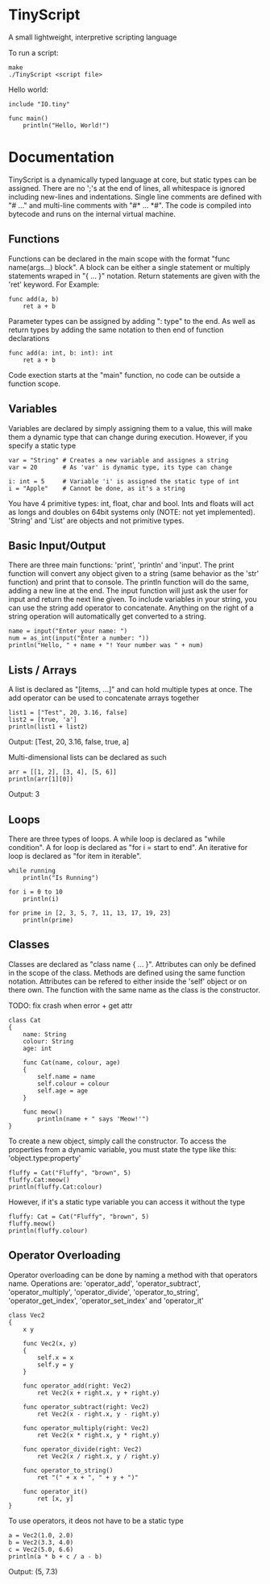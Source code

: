 # TinyScript
A small lightweight, interpretive scripting language

To run a script:

    make
    ./TinyScript <script file>

Hello world:

    include "IO.tiny"
    
    func main()
        println("Hello, World!")

# Documentation
TinyScript is a dynamically typed language at core, but static types can be assigned. There are no ';'s at the end of lines, all whitespace is ignored including new-lines and indentations. Single line comments are defined with "# ..." and multi-line comments with "#* ... *#". The code is compiled into bytecode and runs on the internal virtual machine.

## Functions
Functions can be declared in the main scope with the format "func name(args...) block". A block can be either a single statement or multiply statements wraped in "{ ... }" notation. Return statements are given with the 'ret' keyword. For Example:

    func add(a, b)
        ret a + b

Parameter types can be assigned by adding ": type" to the end. As well as return types by adding the same notation to then end of function declarations

    func add(a: int, b: int): int
        ret a + b

Code exection starts at the "main" function, no code can be outside a function scope.

## Variables
Variables are declared by simply assigning them to a value, this will make them a dynamic type that can change during execution. However, if you specify a static type

    var = "String" # Creates a new variable and assignes a string
    var = 20       # As 'var' is dynamic type, its type can change

    i: int = 5     # Variable 'i' is assigned the static type of int
    i = "Apple"    # Cannot be done, as it's a string

You have 4 primitive types: int, float, char and bool. Ints and floats will act as longs and doubles on 64bit systems only (NOTE: not yet implemented). 'String' and 'List' are objects and not primitive types.

## Basic Input/Output
There are three main functions: 'print', 'println' and 'input'. The print function will convert any object given to a string (same behavior as the 'str' function) and print that to console. The println function will do the same, adding a new line at the end. The input function will just ask the user for input and return the next line given. To include variables in your string, you can use the string add operator to concatenate. Anything on the right of a string operation will automatically get converted to a string.

    name = input("Enter your name: ")
    num = as_int(input("Enter a number: "))
    println("Hello, " + name + "! Your number was " + num)

## Lists / Arrays
A list is declared as "[items, ...]" and can hold multiple types at once. The add operator can be used to concatenate arrays together

    list1 = ["Test", 20, 3.16, false]
    list2 = [true, 'a']
    println(list1 + list2)

Output: [Test, 20, 3.16, false, true, a]

Multi-dimensional lists can be declared as such

    arr = [[1, 2], [3, 4], [5, 6]]
    println(arr[1][0])

Output: 3

## Loops
There are three types of loops. A while loop is declared as "while condition". A for loop is declared as "for i = start to end". An iterative for loop is declared as "for item in iterable".

    while running
        println("Is Running")

    for i = 0 to 10
        println(i)

    for prime in [2, 3, 5, 7, 11, 13, 17, 19, 23]
        println(prime)

## Classes
Classes are declared as "class name { ... }". Attributes can only be defined in the scope of the class. Methods are defined using the same function notation. Attributes can be refered to either inside the 'self' object or on there own. The function with the same name as the class is the constructor.

TODO: fix crash when error + get attr

    class Cat
    {
        name: String
        colour: String
        age: int

        func Cat(name, colour, age)
        {
            self.name = name
            self.colour = colour
            self.age = age
        }

        func meow()
            println(name + " says 'Meow!'")
    }

To create a new object, simply call the constructor. To access the properties from a dynamic variable, you must state the type like this: 'object.type:property'

    fluffy = Cat("Fluffy", "brown", 5)
    fluffy.Cat:meow()
    println(fluffy.Cat:colour)

However, if it's a static type variable you can access it without the type

    fluffy: Cat = Cat("Fluffy", "brown", 5)
    fluffy.meow()
    println(fluffy.colour)

## Operator Overloading
Operator overloading can be done by naming a method with that operators name. Operations are: 'operator_add', 'operator_subtract', 'operator_multiply', 'operator_divide', 'operator_to_string', 'operator_get_index', 'operator_set_index' and 'operator_it'

    class Vec2
    {
        x y

        func Vec2(x, y)
        {
            self.x = x
            self.y = y
        }

        func operator_add(right: Vec2)
            ret Vec2(x + right.x, y + right.y)
        
        func operator_subtract(right: Vec2)
            ret Vec2(x - right.x, y - right.y)
        
        func operator_multiply(right: Vec2)
            ret Vec2(x * right.x, y * right.y)
        
        func operator_divide(right: Vec2)
            ret Vec2(x / right.x, y / right.y)
        
        func operator_to_string()
            ret "(" + x + ", " + y + ")"
        
        func operator_it()
            ret [x, y]
    }

To use operators, it deos not have to be a static type

    a = Vec2(1.0, 2.0)
    b = Vec2(3.3, 4.0)
    c = Vec2(5.0, 6.6)
    println(a * b + c / a - b)

Output: (5, 7.3)
